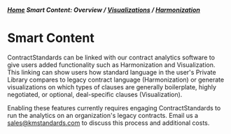 ##### [Home](README.md) **Smart Content:** Overview / [Visualizations](Visualization.md) / [Harmonization](Harmonization.md)

# Smart Content

ContractStandards can be linked with our contract analytics software to give users added functionality such as Harmonization and Visualization. This linking can show users how standard language in the user's Private Library compares to legacy contract language (Harmonization) or generate visualizations on which types of clauses are generally boilerplate, highly negotiated, or optional, deal-specific clauses (Visualization).

Enabling these features currently requires engaging ContractStandards to run the analytics on an organization's legacy contracts. Email us a sales@kmstandards.com to discuss this process and additional costs.
